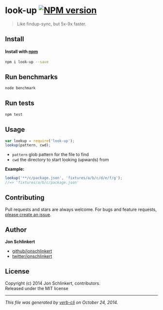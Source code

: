 # look-up [![NPM version](https://badge.fury.io/js/look-up.svg)](http://badge.fury.io/js/look-up)

> Like findup-sync, but 5x-9x faster.

## Install
#### Install with [npm](npmjs.org)

```bash
npm i look-up --save
```

## Run benchmarks

```bash
node benchmark
```

## Run tests

```bash
npm test
```

## Usage

```js
var lookup = require('look-up');
lookup(pattern, cwd);
```

- `pattern` glob pattern for the file to find
- `cwd` the directory to start looking (upwards) from

**Example:**

```js
lookup('**/c/package.json', 'fixtures/a/b/c/d/e/f/g');
//=> 'fixtures/a/b/c/package.json'
```

## Contributing
Pull requests and stars are always welcome. For bugs and feature requests, [please create an issue](https://github.com/jonschlinkert/look-up/issues).

## Author

**Jon Schlinkert**
 
+ [github/jonschlinkert](https://github.com/jonschlinkert)
+ [twitter/jonschlinkert](http://twitter.com/jonschlinkert) 

## License
Copyright (c) 2014 Jon Schlinkert, contributors.  
Released under the MIT license

***

_This file was generated by [verb-cli](https://github.com/assemble/verb-cli) on October 24, 2014._

[issues]: https://github.com/jonschlinkert/look-up/issues